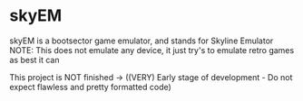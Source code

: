 # skyEM
skyEM is a bootsector game emulator, and stands for Skyline Emulator
NOTE: This does not emulate any device, it just try's to emulate retro games as best it can


This project is NOT finished -> ((VERY) Early stage of development - Do not expect flawless and pretty formatted code)
